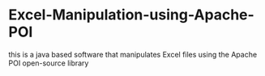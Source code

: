 # Excel-Manipulation-using-Apache-POI
this is a java based software that manipulates Excel files using the Apache POI open-source library 
